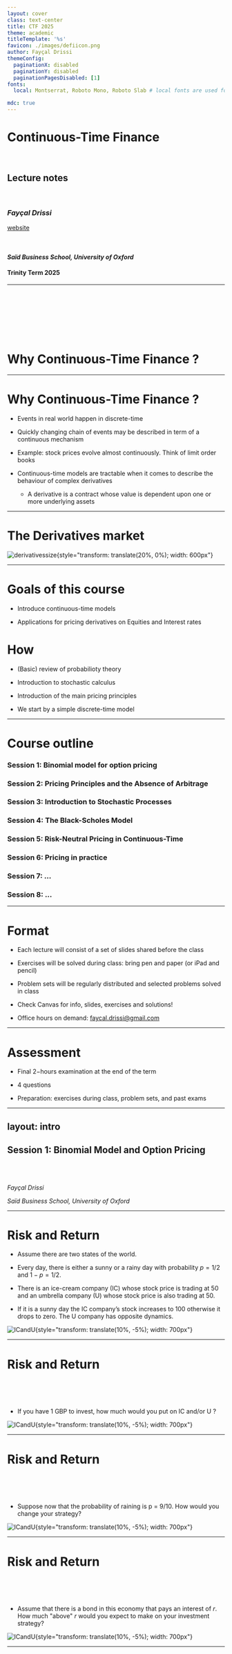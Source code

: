 ```yaml
---
layout: cover
class: text-center
title: CTF 2025
theme: academic
titleTemplate: '%s'
favicon: ./images/defiicon.png
author: Fayçal Drissi
themeConfig:
  paginationX: disabled
  paginationY: disabled
  paginationPagesDisabled: [1]
fonts:
  local: Montserrat, Roboto Mono, Roboto Slab # local fonts are used for legal reasons for deployment to https://slidev-theme-academic.alexeble.de and only set up for the example project, remove this line for your project to automatically have fonts imported from Google

mdc: true
---
```


# Continuous-Time Finance
<br />

## Lecture notes
<br />

### *Fayçal Drissi*
[website](https://www.faycaldrissi.com/)

<br />

####  *Saïd Business School, University of Oxford*

#### Trinity Term 2025 

---

<br /><br /><br /><br /><br /><br />
<p style="text-align: center;"><h1>
Why Continuous-Time Finance ? <a name="defi"></a></h1>
</p>


---

# Why Continuous-Time Finance ?

* Events in real world happen in discrete-time

* Quickly changing chain of events may be described in term of a continuous mechanism

* Example: stock prices evolve almost continuously. Think of limit order books

* Continuous-time models are tractable when it comes to describe the behaviour of complex derivatives
  * A derivative is a contract whose value is dependent upon one or more underlying assets

---

# The Derivatives market

![derivativessize](./images/derivativessize.png){style="transform: translate(20%, 0%); width: 600px"}

---

# Goals of this course

* Introduce continuous-time models

* Applications for pricing derivatives on Equities and Interest rates


# How

* (Basic) review of probabilioty theory

* Introduction to stochastic calculus

* Introduction of the main pricing principles

* We start by a simple discrete-time model

---


# Course outline
### Session 1: Binomial model for option pricing
### Session 2: Pricing Principles and the Absence of Arbitrage
### Session 3: Introduction to Stochastic Processes
### Session 4: The Black-Scholes Model
### Session 5: Risk-Neutral Pricing in Continuous-Time
### Session 6: Pricing in practice
### Session 7: ...
### Session 8: ...

---


# Format

* Each lecture will consist of a set of slides shared before the class

* Exercises will be solved during class: bring pen and paper (or iPad and pencil)

* Problem sets will be regularly distributed and selected problems solved in class

* Check Canvas for info, slides, exercises and solutions!

* Office hours on demand: faycal.drissi@gmail.com

---


# Assessment

* Final $2-$hours examination at the end of the term

* 4 questions

* Preparation: exercises during class, problem sets, and past exams

---
layout: intro
---
## Session $1$:  Binomial Model and Option Pricing
<br />
<br />

*Fayçal Drissi*

*Saïd Business School, University of Oxford*

--- 

# Risk and Return

* Assume there are two states of the world.

* Every day, there is either a sunny or a rainy day with probability $p=1/2$ and $1-p=1/2$.

* There is an ice-cream company (IC) whose stock price is trading at $50$ and an umbrella company (U) whose stock price is also trading at $50$.

* If it is a sunny day the IC company’s stock increases to $100$ otherwise it drops to zero. The U company has opposite dynamics.


![ICandU](./images/ICandU.png){style="transform: translate(10%, -5%); width: 700px"}

--- 

# Risk and Return
<br /><br /><br />

* If you have $1$ GBP to invest, how much would you put on IC and/or U ?

![ICandU](./images/ICandU.png){style="transform: translate(10%, -5%); width: 700px"}

--- 


# Risk and Return
<br /><br /><br />

* Suppose now that the probability of raining is p = 9/10. How would you change your strategy?

![ICandU](./images/ICandU.png){style="transform: translate(10%, -5%); width: 700px"}


--- 

# Risk and Return
<br /><br /><br />

* Assume that there is a bond in this economy that pays an interest of $r$. How much "above" $r$ would you expect to make on your investment strategy?


![ICandU](./images/ICandU.png){style="transform: translate(10%, -5%); width: 700px"}

---

<br /><br /><br /><br /><br /><br />
<p style="text-align: center;"><h1>
Binomial Setup <a name="defi"></a></h1>
</p>

---

## First example: a simple economy with three assets

* Two dates: $t$ and $t+1$

* Two assets are traded at prices $S_1(t)$ and $S_2(t)$ at time $t$

* At $t+1$, there are two states of nature that occur with probability $p$ and $1-p$

* Asset $1$ pays $S^1(t+1) = 1$ in state one and $S^1(t+1) = 1$ in state two. We denote the payoff (1, 1). 

* Asset $2$ has payoff $(0, 3)$.

![S1S2](./images/S1S2.png){style="transform: translate(10%, -0%); width: 700px"}

---

## First example: a simple economy with three assets

* Assume we know $S_1(t)$ and $S_2(t)$.
* **Problem**: There is a third asset paying $(2, 3)$. Can calculate its price $S_3$ at time $t$.

![S1S2S3](./images/S1S2S3.png){style="transform: translate(0%, 0%); width: 900px"}

---

## First example: a simple economy with three assets

* **Solution**: 
  * We set a portfolio with value $\Pi(t)$ at time $t$ consisting of $\alpha_1$ units of Asset $1$ and $\alpha_2$ of Asset $2$
  * We set the portfolio weights  $\alpha_1$ and $\alpha_2$ such that the portfolio **replicates** Asset $3$ at time $t+1$
    $$\Pi(t+1) = \alpha_1\,S^1(t+1)+\alpha_1\,S^2(t+1)$$
  * By **no-arbitrage**, 
  $$\Pi(t) = S_3(t)$$
  

![S1S2S3](./images/S1S2S3.png){style="transform: translate(20%, -5%); width: 600px"}

---

## First example: a simple economy with three assets

* **Replication argument**
  * We set $\alpha_1$ and $\alpha_2$ such that 
  $$
  \begin{cases}
  \Pi(t+1) = 2 = \alpha_1 \times 1 + \alpha_2 \times 0 \quad \text{in state one}   \\
  \Pi(t+1) = 3 = \alpha_1 \times 1 + \alpha_2 \times 3 \quad \text{in state two}
  \end{cases}
  $$
  ![S1S2S3](./images/S1S2S3.png){style="transform: translate(30%, 0%); width: 500px"}
  * We find that 
  $$\alpha_1 = 2 \quad \text{and} \quad \alpha_2 = 1/3$$
  * By **no-abitrage**: 
  $$S_3(t) = 2\,S_1(t)+S_2(t)/3$$
  

---

<br /><br /><br /><br /><br /><br />
<p style="text-align: center;"><h1>
Pricing Options in a Binomial Setup <a name="defi"></a></h1>
</p>

---

## The market

* Starting time $t$, ending time $T$
* Two states of the world with probabilities $p$ and $1 − p$
* Starting value of the stock price: $S$
* In the *up state*, with probability $p$, the price becomes $u\,S$ where $u$ is a constant
* In the *down state*, with probability $1-p$, the price becomes $d\,S$ where $u$ is a constant
* There is a bond that pays a constant interest rate $r$.


![binomialO1](./images/binomialO1.png){style="transform: translate(10%, 20%); width: 700px"}

---


## The call option

* **Definition**: A European Call option with strike price $K$ and maturity $T$ is the right to buy, at time $T$, the underlying stock for the price $K$. 

* What is the payoff of the option as a function of $S$ ?


---


## The call option

* **Definition**: A European Call option with strike price $K$ and maturity $T$ is the right to buy, at time $T$, the underlying stock for the price $K$. 
![binomialO2](./images/binomial02.png){style="transform: translate(10%, 0%); width: 700px"}

* The payoff at time $T$ is $\max\{S(T) - K, 0 \}$. Let $C(t)$ be the price of the option at time $t.$ 
* In the *up state*, the payoff of the call is 
$$
C^u = \max\{u\, S - K, 0\}
$$
* In the *down state*, the payoff of the call is 
$$
C^d = \max\{d\, S - K, 0\}
$$

---

## The call option

* The payoff of a long position in a call option with strike $K=100$ : 

![call](./images/call.png){style="transform: translate(40%, 0%); width: 500px"}

* When do we buy a call option ?

---

## The put option

* **Definition**: A European Put option with strike price $K$ and maturity $T$ is the right to sell, at time $T$, the underlying stock for the price $K$
* The payoff at time $T$ is $\max\{K - S_T\}$
* The payoff of a long position in a put option with strike $K=100$ (when do we buy a put ?)

![put](./images/put.png){style="transform: translate(40%, 0%); width: 500px"}

---

## The call option

* How do we price the call in our binomial model, i.e., how do we find $C(t)$ ?

![binomialO2](./images/binomial02.png){style="transform: translate(10%, 0%); width: 700px"}

---

## The call option

* To price the call, we replicate its payoff with the bond and the underlying asset S

* At time $t$, we set a portfolio $\Pi(t)$ with $B$ pounds in the bond and $\Delta$ units of the asset $S$, such that 
$$
\Pi^u(t+1) = C^u \text{  and  } \Pi^d(t+1) = C^d
$$


![binomialO3](./images/binomial03.png){style="transform: translate(0%, 20%); width: 800px"}


---

## The call option

* The price of the portfolio at time $t$ is
$$
\Pi(t) = B + \Delta\,S.
$$

* We choose $\Delta$ and $B$ such that
$$
\begin{cases}
\Pi^u(t+1) = B\, (1+ r) + \Delta\,u\,S = C^u \\
\Pi^d(t+1) = B\, (1+ r) + \Delta\,d\,S = C^d
\end{cases}
$$

---

## The call option

* The price of the portfolio at time $t$ is
$$
\Pi(t) = B + \Delta\,S.
$$

* We choose $\Delta$ and $B$ such that
$$
\begin{cases}
\Pi^u(t+1) = B\, (1+ r) + \Delta\,u\,S = C^u \\
\Pi^d(t+1) = B\, (1+ r) + \Delta\,d\,S = C^d
\end{cases}
$$


* In matrix form we solve the system
$$
{\left[\begin{array}{ll}
u S & 1+r \\
d S & 1+r
\end{array}\right]\left[\begin{array}{c}
\Delta \\
B
\end{array}\right]=\left[\begin{array}{c}
C^u \\
C^d
\end{array}\right]}
$$

* Therefore
$$
{\left[\begin{array}{c}
\Delta \\
B
\end{array}\right]=\frac{1}{(1+r)(u S-d S)}\left[\begin{array}{cc}
1+r & -(1+r) \\
-d S & u S
\end{array}\right]\left[\begin{array}{c}
C^u \\
C^d
\end{array}\right]}
$$

---

## The call option

* We find
$$
\Delta=\frac{C^u-C^d}{u S-d S}, \quad \text { and } \quad B=\frac{-d C^u+u C^d}{(1+r)(u-d)}
$$

* By **no-abitrage**, the portfolio at time $t$ has the same value as the call and we write ($R=1+r$)
$$
C(t) = \Delta S+B  =\frac{C^u-C^d}{u S-d S} S+\frac{-d C^u+u C^d}{R(u-d)} =\frac{1}{R}\left[\frac{R-d}{u-d} C^u+\frac{u-R}{u-d} C^d\right] .
$$


---

## Example of option strategies: a covered call option

* In a covered call strategy, an investor buys the stock and sells a call option on the stock
* The payoff is
$$
- \max\{S_T - K\} + (S_T - S_0)
$$
![coveredcall](./images/coveredcall.png){style="transform: translate(55%, 0%); width: 400px"}
* You are a banker and you want to buy a covered call option from your broker. Assume $S_0=K$ and that all payments are at time $T$, what's the price according to our binomial model ?

---

## Example of option strategies: a covered call option

* In the case of covered call, the payoff in the up and down states is
$$ 
\begin{cases}
\tilde C^u = \max\{u\,S-K, 0\} + u\,S - S_0= C^u + u\,S - S_0 \\
\tilde C^d = \max\{d\,S-K, 0\} + d\,S - S_0= C^d + d\,S - S_0,
\end{cases}
$$

* The price is 
$$
\begin{split}
P(t)& =\frac{1}{R}\left[\frac{R-d}{u-d} \tilde C^u+\frac{u-R}{u-d}  \tilde C^d\right]\\
& =\frac{1}{R}\left[\frac{R-d}{u-d} C^u+\frac{u-R}{u-d}  C^d - \frac{R-d+u-R}{u-d}S_0 + \frac{(R-d)u+(u-R)d}{u-d}S \right]\\
& = \frac{1}{R}\left[\frac{R-d}{u-d} C^u+\frac{u-R}{u-d}  C^d - S_0 + R\,S \right]\\
& =  S - S_0/R +  \frac{1}{R}\left[\frac{R-d}{u-d} C^u+\frac{u-R}{u-d}  C^d \right]
\end{split}
$$
* We can price any strategy that combines stocks and call/puts! : Straddle, Call spread, Put spread, Protective Collar ...

---

<br /><br /><br /><br /><br /><br />
<p style="text-align: center;"><h1>
Risk-Neutral Valuation <a name="defi"></a></h1>
</p>

---

## Risk-Neutral Valuation - Call option

* We found that the call option price is
$$
C(t) =\frac{1}{R}\left[\frac{R-d}{u-d} C^u+\frac{u-R}{u-d} C^d\right] .
$$

* **Remark:** the price $C(t)$ of the option does not depend on the binomial probability $p.$

---

## Risk-Neutral Valuation - Call option

* We found that the call option price is
$
C(t) =\frac{1}{R}\left[\frac{R-d}{u-d} C^u+\frac{u-R}{u-d} C^d\right] .
$

* **Remark:** the price $C(t)$ of the option does not depend on the binomial (physical) probability $p.$

* Define a new probability measure $\tilde P$ that assigns a probability 
$$
\tilde p = \frac{R-d}{u-d}
$$
to the *up state* and $1-\tilde p$ to the *down state*


* The price of the option is
$$
C(t) =\frac{1}{R}\left[\tilde p C^u+(1-\tilde p) C^d\right] .
$$

![binomialO4](./images/binomialO4.png){style="transform: translate(30%, 0%); width: 500px"}



---

## Risk-Neutral Valuation - Call option

![binomialO4](./images/binomialO4.png){style="transform: translate(14%, 0%); width: 600px"}

* Necessary condition for absence of arbitrage is $\tilde p \in (0, 1)$, which implies 
$$d < 1 + r < u$$

* In this case, the price of the option is the **discounted expectation** under the new **risk-adjusted probability measure**

$$
C(t) =\frac{1}{R}\left[\tilde p C^u+(1-\tilde p) C^d\right] = \frac{1}{1+r}\tilde{\mathbb E}[C(t+1)] 
$$

---

## Risk-Neutral Valuation

* Prices of assets depend on their risk
* Investors demand more profit for bearing more risk (risk-averse)
* Today's price of a claim realised in a future date, written on a risky asset, will generally differ from its expected value
* In a complete market with no arbitrage opportunities there is an alternative way to do this calculation: Instead of first taking the expectation and then adjusting for an investor's risk preference, one can adjust, once and for all, the probabilities of future outcomes such that they incorporate all investors' risk premia, and then take the expectation under this new probability distribution, the risk-neutral measure
* once the risk-neutral probabilities are found, every asset can be priced by simply taking the present value of its expected payoff. Note that if we used the actual real-world probabilities, every security would require a different adjustment (as they differ in riskiness). 
* fundamental theorem of asset pricing: the condition of no-arbitrage is equivalent to the existence of a risk-neutral measure

---

## Risk-Neutral Valuation

* **Exercise 1**: Under the risk-neutral measure, calculate the discounted expected value of the stock price, i.e.,
$$
\frac{1}{1+r}\,\tilde{\mathbb E}[S(t+1)]
$$

* What is the price of a European call with strike $K=0$ ?

* Would the price change if the probability $p$ or $u,d$ change ?

---

## Risk-Neutral Valuation

* Assume now that there are three dates ${0, 1, 2}$ and consider the following binomiam tree (where $u=1/d$)

![binomialO5](./images/binomialO5.png){style="transform: translate(20%, 0%); width: 600px"}

* **Exercise $2$**: Compute recursively the price of the European call option with strike $K$ and maturity $T = 2$

---

## Probability jargon: random variables and sample space

![binomialO5](./images/binomialO5.png){style="transform: translate(20%, 0%); width: 600px"}

* At time $0$, $S_1$ and $S_2$, the stock prices at times $1$ and $2$, are **random variables**.

* To describe the random behaviour of $S_1$ and $S_2$, we use the **sample space**

$$
\Omega = \{\text{LL},\text{LH},\text{HL},\text{HH}\}
$$
of all outcomes $\omega\in\Omega$ that can be realised

---

## Probability jargon: sigma algebra

* Let $\mathcal F$ be the family of all subsets of $\Omega$

* **Definition of sigma algebra**: a sigma algebra $\mathcal G \subset \mathcal F$ is a family of subsets of $\Omega$ such that:
  * $\emptyset \subset \mathcal G$
  * If $A \in \mathcal G$ then $A^C \subset \mathcal G$
  * If $(A_i)_{i} \in \mathcal G$ is a countable sequence in $\mathcal G$, then $\bigcup_i A_i \in \mathcal G$

* The couple $(\Omega, \mathcal G)$ is called a measurable space.

---

## Probability jargon: filtration

![binomialO5](./images/binomialO5.png){style="transform: translate(30%, 0%); width: 500px"}

* The information available to the trader at time $0$ can be modeled by the information set 
$$\mathcal G_0 = \{\emptyset, \Omega\}$$

* At time $1$, we can observe the outcome of time $1$. The information set gets larger: it is a sigma algebra generated by the price movement
$$
\mathcal G_1 = \{\emptyset, \Omega, \{HL, HH\}, \{LL, LH\} \}
$$

* At time $2$, we can observe more outcomes in more detail 
$\mathcal G_2 =\mathcal P(\Omega)$ (power set), i.e., it is the set of all subsets of $\Omega$, including $\Omega$ and the empty set.

---

## Probability jargon: filtration

![binomialO5](./images/binomialO5.png){style="transform: translate(30%, 0%); width: 500px"}

* The trader's information set is growing over time

$$\mathcal G_0 \subset \mathcal G_1 \subset \mathcal G_2$$

* **Definition : Filtration**
  * A fitlration is a sequence $(\mathcal G_i)_i$ of sigma algebras over $\Omega$ such that for all $i$
  $$
  \mathcal G_i \subset \mathcal G_{i+1}
  $$


---

## Some probability jargon: probability measure

* **Purpose**: assign probability to events in a consistent way
* **Definition**: a probability measure on $(\Omega, \mathcal G)$ is a function $\mathbb P: \mathcal G \mapsto [0, 1]$ such that 
  * $\mathbb P[\Omega] = 1$
  * (sigma additivity) For any disjoint sequence $(A_i)_i \subset \mathcal G$ such that $A_i \cap A_j = \emptyset$ :
  $$
  \mathbb P[\bigcup_i A_i] = \sum_i \mathbb P[ A_i]
  $$
* **Definition**: $(\Omega, \mathcal G, \mathbb P)$ is a probability space.

---

## Some probability jargon: random variables

* **Definition**: Let $X : \Omega \mapsto R$ be a measurable function. The sigma algebra 
$$\sigma(X) = \{X^{-1}(B) \text{ for all } B \subset \mathbb R  \}$$
is called the sigma algebra generated by $X$.

* **Definition**: $X$ is a random variable on $(\Omega, \mathcal G)$ if it is measurable with respect to $\mathcal G$, i.e., if $\sigma(X) \subset \mathcal G$

---

## Some probability jargon: random variables

* **Definition**: Let $X : \Omega \mapsto R$ be a measurable function. The sigma algebra 
$$\sigma(X) = \{X^{-1}(B) \text{ for all } B \subset \mathbb R  \}$$
is called the sigma algebra generated by $X$.

* **Definition**: $X$ is a random variable on $(\Omega, \mathcal G)$ if it is measurable with respect to $\mathcal G$, i.e., if $\sigma(X) \subset \mathcal G$

* **Example** 
  * $\sigma(S_1) = \mathcal G_1$
  * $S_1$ is $\mathcal G_1$ measurable
  * $S_2$ is not $\mathcal G_1$ measurable

![binomialO5](./images/binomialO5.png){style="transform: translate(60%, -90%); width: 500px"}


---

<br /><br /><br /><br /><br /><br />
<p style="text-align: center;"><h1>
American options <a name="defi"></a></h1>
</p>

---

## American options in the three-dates binomial model

* **Definition:** an *American* option can be exercised at any point in time during the life of the option
* **Definition:** a *Bermudean* option can be exercised at specific pre-arranged times

* To decide whether to exercise, at each time $t$, the holder of an american option compares 
  * the value of exercising the option at time $t$
  * and the value of keeping the option 

* So the price of the american option at each time $t$ is 
$$
\max\{\text{exercise value at t, option value between t and T}\}
$$

* We can price american options recursively

---

## American options in the three-dates binomial model

* Let $V(S_t)$ be the payoff of an option which is exercised at time $t$
  * For instance, for an american call option, $V(S_t) = \max\{S_t-K, 0\}$

* Assume a three-dates binomial model 

![binomialO5](./images/binomialO5.png){style="transform: translate(0%, 0%); width: 800px"}


---

## American options in the three-dates binomial model

We work backward:
  * At time $t=2$, the payoff is simply $V(S_2)$ for both American and European options. We know the payoffs for each possible value of the stock at time $t=2$

![americanbinomial1](./images/americanbinomial1.png){style="transform: translate(0%, 0%); width: 800px"}


---

## American options in the three-dates binomial model

We work backward:
  * At time $t=1$, the payoff of the American option is the maximum between the exercise value $V(S_1)$, and the discounted expected future payoff (at time $t=2$)

![americanbinomial2](./images/americanbinomial2.png){style="transform: translate(0%, 0%); width: 800px"}

---

## American options in the three-dates binomial model

We work backward:
  * At time $t=0$, the payoff of the American option is the maximum between the exercise value $V(S_0)$, and the discounted expected future payoff (at time $t=1$)

![americanbinomial3](./images/americanbinomial3.png){style="transform: translate(0%, 0%); width: 800px"}


---
layout: end
---
Thank you !

[faycaldrissi.com](https://www.faycaldrissi.com/)

